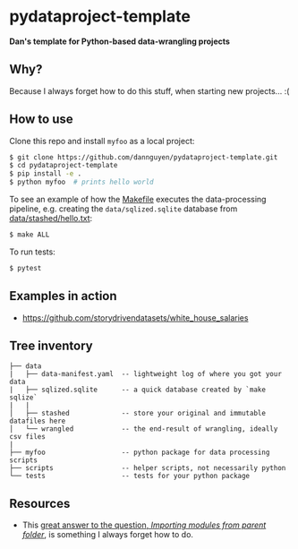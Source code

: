 # pydataproject-template

**Dan's template for Python-based data-wrangling projects**

## Why? 

Because I always forget how to do this stuff, when starting new projects... :(

## How to use

Clone this repo and install `myfoo` as a local project:

```sh
$ git clone https://github.com/dannguyen/pydataproject-template.git
$ cd pydataproject-template
$ pip install -e .
$ python myfoo  # prints hello world
```

To see an example of how the [Makefile](Makefile) executes the data-processing pipeline, e.g. creating the `data/sqlized.sqlite` database from [data/stashed/hello.txt](data/stashed/hello.txt):

```sh
$ make ALL
```


To run tests:

```sh
$ pytest
```



## Examples in action

- https://github.com/storydrivendatasets/white_house_salaries


## Tree inventory

```
├── data
|   ├── data-manifest.yaml  -- lightweight log of where you got your data
|   ├── sqlized.sqlite      -- a quick database created by `make sqlize`
|   | 
│   ├── stashed             -- store your original and immutable datafiles here
│   └── wrangled            -- the end-result of wrangling, ideally csv files
|
├── myfoo                   -- python package for data processing scripts
├── scripts                 -- helper scripts, not necessarily python
└── tests                   -- tests for your python package
```


## Resources

- This [great answer to the question, *Importing modules from parent folder*](https://stackoverflow.com/a/50194143/160863), is something I always forget how to do.


